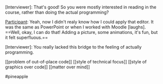 [Interviewer]: That's good! So you were mostly interested in reading in the course, rather than doing the actual programming? 

[Participant]: Yeah, now I didn't realy know how I could apply that editor. It was the same as PowerPoint or when I worked with Moodle [laughs]. ==Well, okay, I can do that! Adding a picture, some animations, it's fun, but it felt superfluous.== 

[Interviewer]: You really lacked this bridge to the feeling of actually programming.

[Participant]: Yeah.

[[problem of out-of-place code]]
[[style of technical focus]]
[[style of graphics over code]]
[[matter over mind]]

#pineapple 